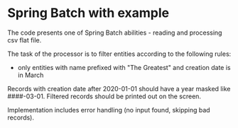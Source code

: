 # Spring Batch with example


The code presents one of Spring Batch abilities - reading and processing csv flat file.

The task of the processor is to filter entities according to the following rules:
- only entities with name prefixed with "The Greatest" and creation date is in March

Records with creation date after 2020-01-01 should have a year masked like ####-03-01.
Filtered records should be printed out on the screen.

Implementation includes error handling (no input found, skipping bad records).